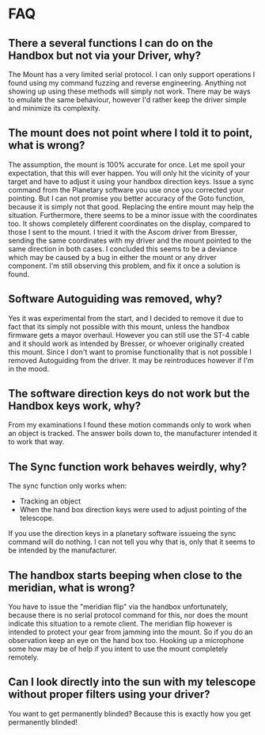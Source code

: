 # FAQ

## There a several functions I can do on the Handbox but not via your Driver, why?
The Mount has a very limited serial protocol. I can only support operations I found using my command fuzzing and reverse engineering. Anything not showing up using these methods will simply not work. There may be ways to emulate the same behaviour, however I'd rather keep the driver simple and minimize its complexity.

## The mount does not point where I told it to point, what is wrong?
The assumption, the mount is 100% accurate for once.
Let me spoil your expectation, that this will ever happen.
You will only hit the vicinity of your target and have to adjust it using your handbox direction keys. Issue a sync command from the Planetary software you use once you corrected your pointing. But I can not promise you better accuracy of the Goto function, because it is simply not that good. Replacing the entire mount may help the situation.
Furthermore, there seems to be a minor issue with the coordinates too. It shows completely different coordinates on the display, compared to those I sent to the mount.
I tried it with the Ascom driver from Bresser, sending the same coordinates with my driver and the mount pointed to the same direction in both cases. I concluded this seems to be a deviance which may be caused by a bug in either the mount or any driver component. I'm still observing this problem, and fix it once a solution is found.

## Software Autoguiding was removed, why?
Yes it was experimental from the start, and I decided to remove it due to fact that its simply not possible with this mount, unless the handbox firmware gets a mayor overhaul.
However you can still use the ST-4 cable and it should work as intended by Bresser, or whoever originally created this mount.
Since I don't want to promise functionality that is not possible I removed Autoguiding from the driver. It may be reintroduces however if I'm in the mood.

## The software direction keys do not work but the Handbox keys work, why?
From my examinations I found these motion commands only to work when an object is tracked. The answer boils down to, the manufacturer intended it to work that way.

## The Sync function work behaves weirdly, why?
The sync function only works when:

- Tracking an object
- When the hand box direction keys were used to adjust pointing of the telescope.

If you use the direction keys in a planetary software issueing the sync command will do nothing.
I can not tell you why that is, only that it seems to be intended by the manufacturer.

## The handbox starts beeping when close to the meridian, what is wrong?
You have to issue the "meridian flip" via the handbox unfortunately, because there is no serial protocol command for this, nor does the mount indicate this situation to a remote client.
The meridian flip however is intended to protect your gear from jamming into the mount. So if you do an observation keep an eye on the hand box too. Hooking up a microphone some how may be of help if you intent to use the mount completely remotely.

## Can I look directly into the sun with my telescope without proper filters using your driver?
You want to get permanently blinded? Because this is exactly how you get permanently blinded!

